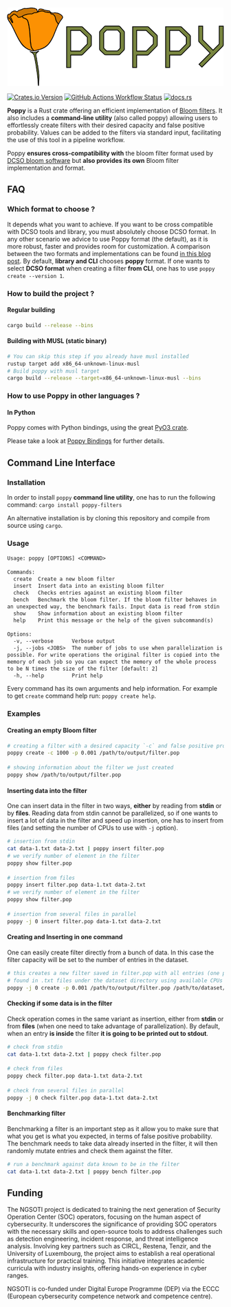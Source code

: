 ![Logo](./assets/logo.svg)

[![Crates.io Version](https://img.shields.io/crates/v/poppy-filters?style=for-the-badge)](https://crates.io/crates/poppy-filters)
[![GitHub Actions Workflow Status](https://img.shields.io/github/actions/workflow/status/hashlookup/poppy/rust.yml?style=for-the-badge)](https://github.com/hashlookup/poppy/actions)
[![docs.rs](https://img.shields.io/docsrs/poppy-filters?style=for-the-badge&logo=docs.rs&color=blue)](https://docs.rs/poppy-filters)


**Poppy** is a Rust crate offering an efficient implementation of [Bloom filters](https://en.wikipedia.org/wiki/Bloom_filter). It also includes a **command-line
utility** (also called poppy) allowing users to effortlessly create filters with their desired capacity and false positive probability.
Values can be added to the filters via standard input, facilitating the use of this tool in a pipeline workflow. 

Poppy **ensures cross-compatibility with** the bloom filter format used by [DCSO bloom software](https://github.com/DCSO/bloom) but **also provides its own** Bloom filter implementation and format.

## FAQ

### Which format to choose ?

It depends what you want to achieve. If you want to be cross compatible with DCSO tools and library, you must absolutely choose DCSO format. In any other scenario
we advice to use Poppy format (the default), as it is more robust, faster and provides room for customization. A comparison between the two formats and implementations can be found
[in this blog post](https://www.misp-project.org/2024/03/25/Poppy-a-new-bloom-filter-format-and-project.html/). By default, **library and CLI** chooses **poppy** format. If one wants
to select **DCSO format** when creating a filter **from CLI**, one has to use `poppy create --version 1`.
 
### How to build the project ?

#### Regular building

```bash
cargo build --release --bins
```

#### Building with MUSL (static binary)

```bash
# You can skip this step if you already have musl installed
rustup target add x86_64-unknown-linux-musl
# Build poppy with musl target
cargo build --release --target=x86_64-unknown-linux-musl --bins
```

### How to use Poppy in other languages ?

#### In Python

Poppy comes with Python bindings, using the great [PyO3 crate](https://github.com/PyO3/pyo3).

Please take a look at [Poppy Bindings](./python) for further details.

## Command Line Interface

### Installation

In order to install `poppy` **command line utility**, one has to run the following command: `cargo install poppy-filters`

An alternative installation is by cloning this repository and compile from source using `cargo`.

### Usage

```
Usage: poppy [OPTIONS] <COMMAND>

Commands:
  create  Create a new bloom filter
  insert  Insert data into an existing bloom filter
  check   Checks entries against an existing bloom filter
  bench   Benchmark the bloom filter. If the bloom filter behaves in an unexpected way, the benchmark fails. Input data is read from stdin
  show    Show information about an existing bloom filter
  help    Print this message or the help of the given subcommand(s)

Options:
  -v, --verbose      Verbose output
  -j, --jobs <JOBS>  The number of jobs to use when parallelization is possible. For write operations the original filter is copied into the memory of each job so you can expect the memory of the whole process to be N times the size of the filter [default: 2]
  -h, --help         Print help
```

Every command has its own arguments and help information. For example to get `create` command help run: `poppy create help`.

### Examples

#### Creating an empty Bloom filter

```bash
# creating a filter with a desired capacity `-c` and false positive probability `-p`
poppy create -c 1000 -p 0.001 /path/to/output/filter.pop

# showing information about the filter we just created
poppy show /path/to/output/filter.pop
```

#### Inserting data into the filter

One can insert data in the filter in two ways, **either** by reading from **stdin** or by **files**.
Reading data from stdin cannot be parallelized, so if one wants to insert a lot of data in the 
filter and speed up insertion, one has to insert from files (and setting the number of CPUs to use
with `-j` option).

```bash
# insertion from stdin
cat data-1.txt data-2.txt | poppy insert filter.pop
# we verify number of element in the filter
poppy show filter.pop

# insertion from files
poppy insert filter.pop data-1.txt data-2.txt
# we verify number of element in the filter
poppy show filter.pop

# insertion from several files in parallel
poppy -j 0 insert filter.pop data-1.txt data-2.txt
```

#### Creating and Inserting in one command

One can easily create filter directly from a bunch of data. In this case the filter capacity will
be set to the number of entries in the dataset.

```bash
# this creates a new filter saved in filter.pop with all entries (one per line)
# found in .txt files under the dataset directory using available CPUs (-j 0)
poppy -j 0 create -p 0.001 /path/to/output/filter.pop /path/to/dataset/*.txt
```

#### Checking if some data is in the filter

Check operation comes in the same variant as insertion, either from **stdin** or from **files**
(when one need to take advantage of parallelization). By default, when an entry **is inside** the 
filter **it is going to be printed out to stdout**.

```bash
# check from stdin
cat data-1.txt data-2.txt | poppy check filter.pop

# check from files
poppy check filter.pop data-1.txt data-2.txt

# check from several files in parallel
poppy -j 0 check filter.pop data-1.txt data-2.txt
```

#### Benchmarking filter

Benchmarking a filter is an important step as it allow you to make sure that what you get is what
you expected, in terms of false positive probability. The benchmark needs to take data already 
inserted in the filter, it will then randomly mutate entries and check them against the filter.

```bash
# run a benchmark against data known to be in the filter
cat data-1.txt data-2.txt | poppy bench filter.pop
```

## Funding

The NGSOTI project is dedicated to training the next generation of Security Operation Center (SOC) operators, focusing on the human aspect of cybersecurity.
It underscores the significance of providing SOC operators with the necessary skills and open-source tools to address challenges such as detection engineering, 
incident response, and threat intelligence analysis. Involving key partners such as CIRCL, Restena, Tenzir, and the University of Luxembourg, the project aims
to establish a real operational infrastructure for practical training. This initiative integrates academic curricula with industry insights, 
offering hands-on experience in cyber ranges.

NGSOTI is co-funded under Digital Europe Programme (DEP) via the ECCC (European cybersecurity competence network and competence centre).

